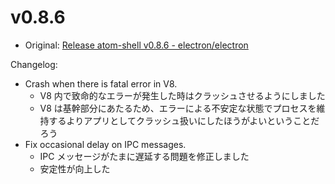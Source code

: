 # v0.8.6

* Original: [Release atom-shell v0.8.6 - electron/electron](https://github.com/electron/electron/releases/tag/v0.8.6)

Changelog:

* Crash when there is fatal error in V8.
  * V8 内で致命的なエラーが発生した時はクラッシュさせるようにしました
  * V8 は基幹部分にあたるため、エラーによる不安定な状態でプロセスを維持するよりアプリとしてクラッシュ扱いにしたほうがよいということだろう
* Fix occasional delay on IPC messages.
  * IPC メッセージがたまに遅延する問題を修正しました
  * 安定性が向上した
